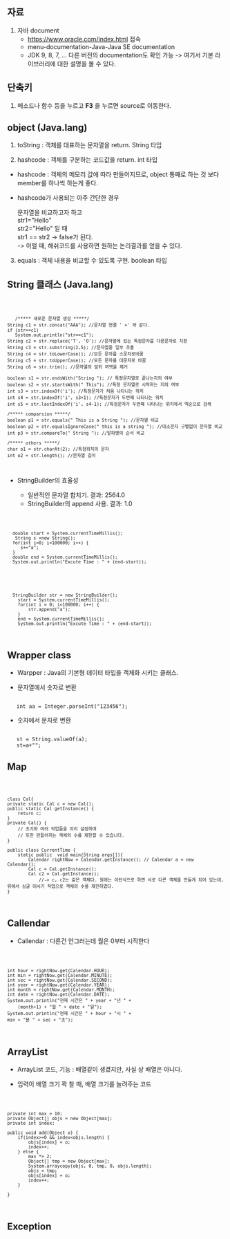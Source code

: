 ## 자료
1. 자바 document
    * https://www.oracle.com/index.html 접속
    * menu-documentation-Java-Java SE documentation
    * JDK 9, 8, 7, ... 다른 버전의 documentation도 확인 가능
        -> 여기서 기본 라이브러리에 대한 설명을 볼 수 있다.
        
## 단축키
1. 메소드나 함수 등을 누르고 **F3** 을 누르면 source로 이동한다.

## object (Java.lang)
1. toString : 객체를 대표하는 문자열을 return. String 타입

2. hashcode : 객체를 구분하는 코드값을 return. int 타입

  * hashcode : 객체의 메모리 값에 따라 만들어지므로, object 통째로 하는 것 보다 member를 하나씩 하는게 좋다.
  
  * hashcode가 사용되는 아주 간단한 경우

       문자열을 비교하고자 하고 <br> 
          str1="Hello" <br>
          str2="Hello" 일 때 <br>
       str1 == str2 -> false가 된다. <br>
       -> 이럴 때, 해쉬코드를 사용하면 원하는 논리결과를 얻을 수 있다. <br>
       
3. equals : 객체 내용을 비교할 수 있도록 구현. boolean 타입

## String 클래스 (Java.lang)

<code>
   
       /***** 새로운 문자열 생성 *****/
    String c1 = str.concat("AAA"); //문자열 연결 ' +' 와 같다.
	if (str==c1)
	   System.out.println("str==c1");
	String c2 = str.replace('T', 'O'); //문자열에 있는 특정문자를 다른문자로 치환
    String c3 = str.substring(2,5); //문자열중 일부 추출
    String c4 = str.toLowerCase(); //모든 문자를 소문자로바꿈
    String c5 = str.toUpperCase(); //모든 문자를 대문자로 바꿈
    String c6 = str.trim(); //문자열의 앞뒤 여백을 제거
                
    boolean s1 = str.endsWith("String "); // 특정문자열로 끝나는지의 여부
    boolean s2 = str.startsWith(" This"); //특정 문자열로 시작하는 지의 여부
    int s3 = str.indexOf('i'); //특정문자가 처음 나타나는 위치
    int s4 = str.indexOf('i', s3+1); //특정문자가 두번째 나타나는 위치
    int s5 = str.lastIndexOf('i', s4-1); //특정문자가 두번째 나타나는 위치에서 역순으로 검색
                                
    /***** comparsion *****/
    boolean p1 = str.equals(" This is a String "); //문자열 비교
    boolean p2 = str.equalsIgnoreCase(" this is a string "); //대소문자 구별없이 문자열 비교
    int p3 = str.compareTo(" String "); //알파벳의 순서 비교
              
    /***** others *****/
    char o1 = str.charAt(2); //특정위치의 문자
    int o2 = str.length(); //문자열 길이

</code>

   *  StringBuilder의 효율성
   
      - 일반적인 문자열 합치기. 결과: 2564.0
      - StringBuilder의 append 사용. 결과: 1.0

<code>

      double start = System.currentTimeMillis();
	   String s =new String();
      for(int i=0; i<100000; i++) {
         s+="a";
      }
      double end = System.currentTimeMillis();
      System.out.println("Excute Time : " + (end-start));

</code>

<code>
   
      StringBuilder str = new StringBuilder();
		start = System.currentTimeMillis();
		for(int i = 0; i<100000; i++) {
			str.append("a");
		}
		end = System.currentTimeMillis();
		System.out.println("Excute Time : " + (end-start));
      
</code>

## Wrapper class

   * Warpper : Java의 기본형 데이터 타입을 객체화 시키는 클래스.
   
   * 문자열에서 숫자로 변환

<code>
   int aa = Integer.parseInt("123456");
</code>

   * 숫자에서 문자로 변환

<code>
   st = String.valueOf(a);
   st=a+"";
</code>

## Map

<code>
	
	class Cal{
	private static Cal c = new Cal();
	public static Cal getInstance() {
		return c;
	}
	private Cal() {
		// 초기화 여러 작업들을 미리 설정하며
		// 또한 만들어지는 객체의 수를 제한할 수 있습니다.
	}

	public class CurrentTime {
		static public  void main(String args[]){
 			Calendar rightNow = Calendar.getInstance(); // Calendar a = new Calendar();
 			Cal c = Cal.getInstance(); 
 			Cal c2 = Cal.getInstance();
 				//-> c, c2는 같은 객체다. 원래는 이런식으로 하면 서로 다른 객체를 만들게 되어 있는데, 위에서 싱글 머시기 작업으로 객체의 수를 제한하였다.
	}
	
</code>

## Callendar

* Callendar : 다른건 안그러는데 월은 0부터 시작한다

<code>
	
	int hour = rightNow.get(Calendar.HOUR);
	int min = rightNow.get(Calendar.MINUTE);
	int sec = rightNow.get(Calendar.SECOND);
 	int year = rightNow.get(Calendar.YEAR);
	int month = rightNow.get(Calendar.MONTH);
	int date = rightNow.get(Calendar.DATE);
	System.out.println("현재 시간은 " + year + "년 " + 
        (month+1) + "월 " + date + "일");
	System.out.println("현재 시간은 " + hour + "시 " + 
	min + "분 " + sec + "초");
		
</code>

## ArrayList
* ArrayList 코드, 기능 : 배열같이 생겼지만, 사실 상 배열은 아니다. 

* 입력이 배열 크기 꽉 찰 때, 배열 크기를 늘려주는 코드

<code>
	
	private int max = 10;
	private Object[] objs = new Object[max];
	private int index;
	
	public void add(Object o) {
		if(index>=0 && index<objs.length) {
			objs[index] = o;
			index++;
		} else {
			max *= 2;
			Object[] tmp = new Object[max];
			System.arraycopy(objs, 0, tmp, 0, objs.length);
			objs = tmp;
			objs[index] = o;
			index++;
		}
		
	}
	
</code>

## Exception
